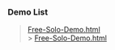 ### Demo List

> [Free-Solo-Demo.html](https://www.adba.club/CSS-Inspired-Factory/3M/Free-Solo-Demo.html)<br> > [Free-Solo-Demo.html](https://www.adba.club/CSS-Inspired-Factory/4M/BackgroundImage.html)<br>
